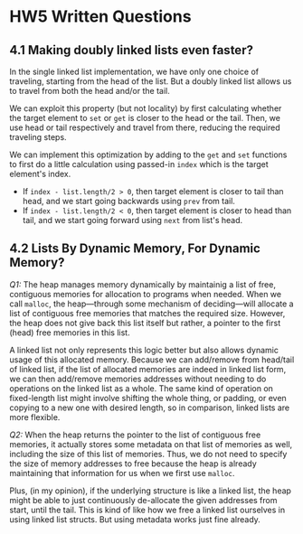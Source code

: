 # HW5 Written Questions

## 4.1 Making doubly linked lists even faster?

In the single linked list implementation, we have only one choice of traveling, starting from the head of the list. But a doubly linked list allows us to travel from both the head and/or the tail.

We can exploit this property (but not locality) by first calculating whether the target element to `set` or `get` is closer to the head or the tail. Then, we use head or tail respectively and travel from there, reducing the required traveling steps.

We can implement this optimization by adding to the `get` and `set` functions to first do a little calculation using passed-in `index` which is the target element's index.
- If `index - list.length/2 > 0`, then target element is closer to tail than head, and we start going backwards using `prev` from tail. 
- If `index - list.length/2 < 0`, then target element is closer to head than tail, and we start going forward using `next` from list's head.

## 4.2 Lists By Dynamic Memory, For Dynamic Memory?

*Q1:* 
The heap manages memory dynamically by maintainig a list of free, contiguous memories for allocation to programs when needed. When we call `malloc`, the heap—through some mechanism of deciding—will allocate a list of contiguous free memories that matches the required size. However, the heap does not give back this list itself but rather, a pointer to the first (head) free memories in this list.

A linked list not only represents this logic better but also allows dynamic usage of this allocated memory. Because we can add/remove from head/tail of linked list, if the list of allocated memories are indeed in linked list form, we can then add/remove memories addresses without needing to do operations on the linked list as a whole. The same kind of operation on fixed-length list might involve shifting the whole thing, or padding, or even copying to a new one with desired length, so in comparison, linked lists are more flexible.

*Q2:*
When the heap returns the pointer to the list of contiguous free memories, it actually stores some metadata on that list of memories as well, including the size of this list of memories. Thus, we do not need to specify the size of memory addresses to free because the heap is already maintaining that information for us when we first use `malloc`.

Plus, (in my opinion), if the underlying structure is like a linked list, the heap might be able to just continuously de-allocate the given addresses from start, until the tail. This is kind of like how we free a linked list ourselves in using linked list structs. But using metadata works just fine already.
